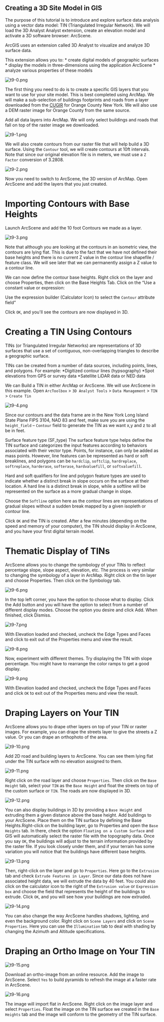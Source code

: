 ## Creating a 3D Site Model in GIS

The purpose of this tutorial is to introduce and explore surface data analysis using a vector data model: TIN (Triangulated Irregular Network). We will load the 3D Analyst Analyst extension, create an elevation model and activate a 3D software browser: ArcScene.

ArcGIS uses an extension called 3D Analyst to visualize and analyze 3D surface data.

This extension allows you to:
	* create digital models of geographic surfaces
	* display the models in three-dimensions using the application ArcScene
	* analyze various properties of these models

![t9-0.png](URL)

The first thing you need to do is to create a specific GIS layers that you want to use for your site model. This is best completed using ArcMap. We will make a sub-selection of buildings footprints and roads from a layer downloaded from the [CUGIR](cugir.mannlib.cornel.edu) for Orange County New York. We will also use a DEM raster image for Orange County from the same source.

Add all data layers into ArcMap. We will only select buildings and roads that fall on top of the raster image we downloaded.

![t9-1.png](URL)

We will also create contours from our raster file that will help build a 3D surface. Using the `Contour` tool, we will create contours at 10ft intervals. Note that since our original elevation file is in meters, we must use a `Z Factor` conversion of 3.2808.

![t9-2.png](URL)

Now you need to switch to ArcScene, the 3D version of ArcMap. Open ArcScene and add the layers that you just created.

# Importing Contours with Base Heights

Launch ArcScene and add the 10 foot Contours we made as a layer.

![t9-3.png](URL)

Note that although you are looking at the contours in an isometric view, the contours are lying flat. This is due to the fact that we have not defined their base heights and there is no current Z value in the contour line shapefile / feature class. We will see later that we can permanently assign a Z value to a contour line.

We can now define the contour base heights. Right click on the layer and choose Properties, then click on the Base Heights Tab. Click on the “Use a constant value or expression:

Use the expression builder (Calculator Icon) to select the `Contour` attribute field”

Click `OK`, and you'll see the contours are now displayed in 3D.

# Creating a TIN Using Contours

TINs (or Triangulated Irregular Networks) are representations of 3D surfaces that use a set of contiguous, non-overlapping triangles to describe a geographic surface.

TINs can be created from a number of data sources, including points, lines, and polygons. For example:
	*Digitized contour lines (hypsography)
	*Spot elevations from GPS or survey data
	*Satellite LiDAR data or NED data

We can Build a TIN in either ArcMap or ArcScene. We will use ArcScene in this example. Open `ArcToolbox` > `3D Analyst Tools` > `Data Management` > `TIN` > `Create Tin`

![t9-4.png](URL)

Since our contours and the data frame are in the New York Long Island State Plane FIPS 3104, NAD 83 and feet, make sure you are using the `height_field` – `Contour` field to generate the TIN as we want x,y and z to all be in feet.

Surface feature type (SF_type) The surface feature type helps define the TIN surface and categorizes the input features according to behaviors associated with their vector type. Points, for instance, can only be added as mass points. However, line features can be represented as hard or soft breaklines, and polygons can be `hardclip`, `softclip`, `hardreplace`, `softreplace`, `harderase`, `softerase`, `hardvaluefill`, or `softvaluefill`.

Hard and soft qualifiers for line and polygon feature types are used to indicate whether a distinct break in slope occurs on the surface at their location. A hard line is a distinct break in slope, while a softline will be represented on the surface as a more gradual change in slope.

Choose the `Softline` option here as the contour lines are representations of gradual slopes without a sudden break mapped by a given isopleth or contour line.

Click `OK` and the TIN is created. After a few minutes (depending on the speed and memory of your computer), the TIN should display in ArcScene, and you have your first digital terrain model.

# Thematic Display of TINs

ArcScene allows you to change the symbology of your TINs to reflect percentage slope, slope aspect, elevation, etc. The process is very similar to changing the symbology of a layer in ArcMap. Right click on the tin layer and choose Properties. Then click on the Symbology tab.

![t9-6.png](URL)

In the top left corner, you have the option to choose what to display. Click the Add button and you will have the option to select from a number of different display modes. Choose the option you desire and click Add. When finished, click Dismiss.

![t9-7.png](URL)

With Elevation loaded and checked, uncheck the Edge Types and Faces and click to exit out of the Properties menu and view the result.

![t9-8.png](URL)

Now, experiment with different themes. Try displaying the TIN with slope percentage. You might have to rearrange the color ramps to get a good display.

![t9-9.png](URL)

With Elevation loaded and checked, uncheck the Edge Types and Faces and click `OK` to exit out of the Properties menu and view the result.

# Draping Layers on Your TIN

ArcScene allows you to drape other layers on top of your TIN or raster images. For example, you can drape the streets layer to give the streets a Z value. Or you can drape an orthophoto of the area.

![t9-10.png](URL)

Add 2D road and building layers to ArcScene. You can see them lying flat under the TIN surface with no elevation assigned to them.

![t9-11.png](URL)

Right click on the road layer and choose `Properties`. Then click on the `Base Height` tab, select your `TIN` as the `Base Height` and float the streets on top of the custom surface or `TIN`. The roads are now displayed in 3D.

![t9-12.png](URL)

You can also display buildings in 3D by providing a `Base Height` and extruding them a given distance above the base height. Add buildings to your ArcScene. Place them on the TIN surface by defining the Base Heights.Right-click on the building layer, go to Properties and open the `Base Heights` tab. In there, check the option `Floating on a Custom Surface` and GIS will automatically select the raster file with the topography data. Once you say `OK`, the buildings will adjust to the terrain information provided by the raster file. If you look closely under them, and if your terrain has some variation you will notice that the buildings have different base heights.

![t9-13.png](URL)

Then, right-click on the layer and go to `Properties`. Here go to the `Extrusion` tab and check `Extrude Features in Layer`. Since our data does not have associated height data, we will extrude the data by 40 feet. You could also click on the calculator icon to the right of the `Extrusion value` or `Expression box` and choose the field that represents the height of the buildings to extrude. Click `OK`, and you will see how your buildings are now extruded.

![t9-14.png](URL)

You can also change the way ArcScene handles shadows, lighting, and even the background color. Right click on `Scene Layers` and click on `Scene Properties`. Here you can use the `Illumination` tab to deal with shading by changing the Azimuth and Altitude specifications.

# Draping an Ortho Image on Your TIN

![t9-15.png](URL)

Download an ortho-image from an online resource. Add the image to ArcScene. Select `Yes` to build pyramids to refresh the image at a faster rate in ArcScene.

![t9-16.png](URL)

The image will import flat in ArcScene. Right click on the image layer and select `Properties`. Float the image on the TIN surface we created in the `Base Heights` tab and the image will conform to the geometry of the TIN surface.

